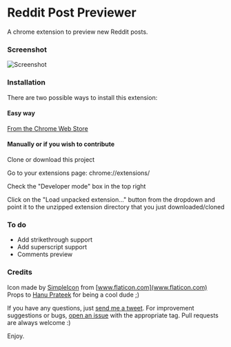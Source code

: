 # Reddit Post Previewer
A chrome extension to preview new Reddit posts.

### Screenshot
![Screenshot][screenshotlink]

### Installation
There are two possible ways to install this extension:

#### Easy way
[From the Chrome Web Store][extension]

#### Manually or if you wish to contribute
Clone or download this project

Go to your extensions page: chrome://extensions/

Check the "Developer mode" box in the top right

Click on the "Load unpacked extension..." button from the dropdown and point it to the unzipped extension directory that you just downloaded/cloned

### To do
* Add strikethrough support
* Add superscript support
* Comments preview

### Credits
Icon made by [SimpleIcon][simpleiconlink] from [www.flaticon.com](www.flaticon.com)
Props to [Hanu Prateek][hanulink] for being a cool dude ;)

If you have any questions, just [send me a tweet][twitter]. For improvement suggestions or bugs, [open an issue][issues] with the appropriate tag. Pull requests are always welcome :)

Enjoy.

[hanulink]: https://github.com/hanuprateek
[extension]: https://chrome.google.com/webstore/detail/reddit-post-previewer/cmciogmigfaangcbmlmncbjofgpojgil
[twitter]: https://twitter.com/r4meau
[issues]: https://github.com/R4meau/reddit-post-previewer/issues
[simpleiconlink]: http://www.flaticon.com/authors/simpleicon
[screenshotlink]: https://github.com/R4meau/reddit-post-previewer/blob/master/doc-assets/rpr-screenshot.png?raw=true
